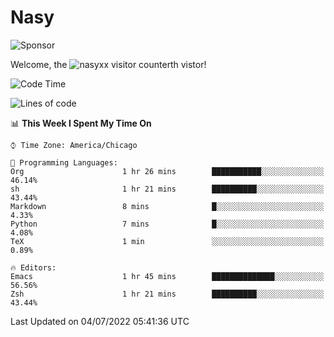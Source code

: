 # Nasy

<!--
<p align="center">
<img height="200" src="https://github-readme-stats.vercel.app/api?username=nasyxx&count_private=true&show_icons=true&theme=dracula&include_all_commits=true"/>
<img height="200" src="https://github-readme-stats.vercel.app/api/top-langs/?username=nasyxx&theme=dracula&hide=html,jupyter+notebook&count_private=true&show_icons=true"/>
</p>

  
----------------
-->

![Sponsor](https://img.shields.io/static/v1.svg?label=Sponsor&message=%E2%9D%A4&logo=GitHub&style=flat&color=pink)
 
Welcome, the ![nasyxx visitor counter](https://count.getloli.com/get/@nasyxx?theme=rule34)th vistor!
 
<!--START_SECTION:waka-->
![Code Time](http://img.shields.io/badge/Code%20Time-0%20secs-blue)

![Lines of code](https://img.shields.io/badge/From%20Hello%20World%20I%27ve%20Written-5%20Million%20lines%20of%20code-blue)

📊 **This Week I Spent My Time On** 

```text
⌚︎ Time Zone: America/Chicago

💬 Programming Languages: 
Org                      1 hr 26 mins        ███████████░░░░░░░░░░░░░░   46.14% 
sh                       1 hr 21 mins        ██████████░░░░░░░░░░░░░░░   43.44% 
Markdown                 8 mins              █░░░░░░░░░░░░░░░░░░░░░░░░   4.33% 
Python                   7 mins              █░░░░░░░░░░░░░░░░░░░░░░░░   4.08% 
TeX                      1 min               ░░░░░░░░░░░░░░░░░░░░░░░░░   0.89%

🔥 Editors: 
Emacs                    1 hr 45 mins        ██████████████░░░░░░░░░░░   56.56% 
Zsh                      1 hr 21 mins        ██████████░░░░░░░░░░░░░░░   43.44%

```


 Last Updated on 04/07/2022 05:41:36 UTC
<!--END_SECTION:waka-->

<!-- ![visitors](https://visitor-badge.laobi.icu/badge?page_id=nasyxx.nasyxx) -->
